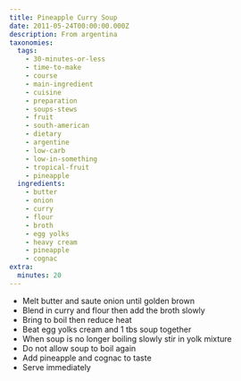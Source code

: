 ```yaml
---
title: Pineapple Curry Soup
date: 2011-05-24T00:00:00.000Z
description: From argentina
taxonomies:
  tags:
    - 30-minutes-or-less
    - time-to-make
    - course
    - main-ingredient
    - cuisine
    - preparation
    - soups-stews
    - fruit
    - south-american
    - dietary
    - argentine
    - low-carb
    - low-in-something
    - tropical-fruit
    - pineapple
  ingredients:
    - butter
    - onion
    - curry
    - flour
    - broth
    - egg yolks
    - heavy cream
    - pineapple
    - cognac
extra:
  minutes: 20
---
```

 - Melt butter and saute onion until golden brown
 - Blend in curry and flour then add the broth slowly
 - Bring to boil then reduce heat
 - Beat egg yolks cream and 1 tbs soup together
 - When soup is no longer boiling slowly stir in yolk mixture
 - Do not allow soup to boil again
 - Add pineapple and cognac to taste
 - Serve immediately
